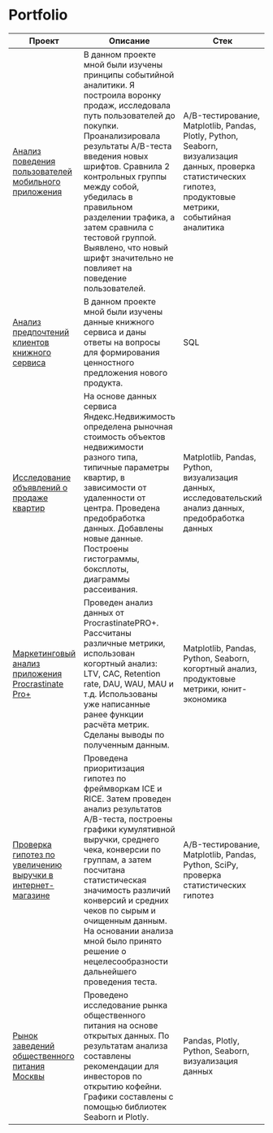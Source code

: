 # Portfolio

| Проект | Описание | Стек |
| ------------- | ------------- | ------------- |
| [Анализ поведения пользователей мобильного приложения](https://github.com/alena-bordunos/Portfolio/tree/main/Анализ%20поведения%20пользователей%20мобильного%20приложения)  | В данном проекте мной были изучены принципы событийной аналитики. Я построила воронку продаж, исследовала путь пользователей до покупки. Проанализировала результаты A/B-теста введения новых шрифтов. Сравнила 2 контрольных группы между собой, убедилась в правильном разделении трафика, а затем сравнила с тестовой группой. Выявлено, что новый шрифт значительно не повлияет на поведение пользователей. | A/B-тестирование, Matplotlib, Pandas, Plotly, Python, Seaborn, визуализация данных, проверка статистических гипотез, продуктовые метрики, событийная аналитика |
| [Анализ предпочтений клиентов книжного сервиса](https://github.com/alena-bordunos/Portfolio/blob/main/Анализ%20предпочтений%20клиентов%20книжного%20сервиса/sql.ipynb)  | В данном проекте мной были изучены данные книжного сервиса и даны ответы на вопросы для формирования ценностного предложения нового продукта. | SQL |
| [Исследование объявлений о продаже квартир](https://github.com/alena-bordunos/Portfolio/tree/main/Исследование%20объявлений%20о%20продаже%20квартир)  | На основе данных сервиса Яндекс.Недвижимость определена рыночная стоимость объектов недвижимости разного типа, типичные параметры квартир, в зависимости от удаленности от центра. Проведена предобработка данных. Добавлены новые данные. Построены гистограммы, боксплоты, диаграммы рассеивания.  | Matplotlib, Pandas, Python, визуализация данных, исследовательский анализ данных, предобработка данных  |
| [Маркетинговый анализ приложения Procrastinate Pro+](https://github.com/alena-bordunos/Portfolio/tree/main/Маркетинговый%20анализ%20приложения%20Procrastinate%20Pro%2B)  | Проведен анализ данных от ProcrastinatePRO+. Рассчитаны различные метрики, использован когортный анализ: LTV, CAC, Retention rate, DAU, WAU, MAU и т.д. Использованы уже написанные ранее функции расчёта метрик. Сделаны выводы по полученным данным.| Matplotlib, Pandas, Python, Seaborn, когортный анализ, продуктовые метрики, юнит-экономика |
| [Проверка гипотез по увеличению выручки в интернет-магазине](https://github.com/alena-bordunos/Portfolio/tree/main/Проверка%20гипотез%20по%20увеличению%20выручки%20в%20интернет-магазине)  | Проведена приоритизация гипотез по фреймворкам ICE и RICE. Затем проведен анализ результатов A/B-теста, построены графики кумулятивной выручки, среднего чека, конверсии по группам, а затем посчитана статистическая значимость различий конверсий и средних чеков по сырым и очищенным данным. На основании анализа мной было принято решение о нецелесообразности дальнейшего проведения теста. |A/B-тестирование, Matplotlib, Pandas, Python, SciPy, проверка статистических гипотез |
| [Рынок заведений общественного питания Москвы](https://github.com/alena-bordunos/Portfolio/tree/main/Рынок%20заведений%20общественного%20питания%20Москвы) | Проведено исследование рынка общественного питания на основе открытых данных. По результатам анализа составлены рекомендации для инвесторов по открытию кофейни. Графики составлены с помощью библиотек Seaborn и Plotly.| Pandas, Plotly, Python, Seaborn, визуализация данных |

